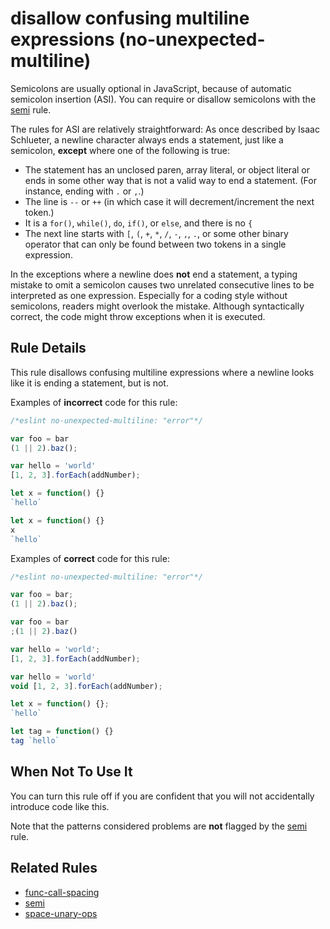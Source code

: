 # disallow confusing multiline expressions (no-unexpected-multiline)

Semicolons are usually optional in JavaScript, because of automatic semicolon insertion (ASI). You can require or disallow semicolons with the [semi](./semi.md) rule.

The rules for ASI are relatively straightforward: As once described by Isaac Schlueter, a newline character always ends a statement, just like a semicolon, **except** where one of the following is true:

* The statement has an unclosed paren, array literal, or object literal or ends in some other way that is not a valid way to end a statement. (For instance, ending with `.` or `,`.)
* The line is `--` or `++` (in which case it will decrement/increment the next token.)
* It is a `for()`, `while()`, `do`, `if()`, or `else`, and there is no `{`
* The next line starts with `[`, `(`, `+`, `*`, `/`, `-`, `,`, `.`, or some other binary operator that can only be found between two tokens in a single expression.

In the exceptions where a newline does **not** end a statement, a typing mistake to omit a semicolon causes two unrelated consecutive lines to be interpreted as one expression. Especially for a coding style without semicolons, readers might overlook the mistake. Although syntactically correct, the code might throw exceptions when it is executed.

## Rule Details

This rule disallows confusing multiline expressions where a newline looks like it is ending a statement, but is not.

Examples of **incorrect** code for this rule:

```js
/*eslint no-unexpected-multiline: "error"*/

var foo = bar
(1 || 2).baz();

var hello = 'world'
[1, 2, 3].forEach(addNumber);

let x = function() {}
`hello`

let x = function() {}
x
`hello`
```

Examples of **correct** code for this rule:

```js
/*eslint no-unexpected-multiline: "error"*/

var foo = bar;
(1 || 2).baz();

var foo = bar
;(1 || 2).baz()

var hello = 'world';
[1, 2, 3].forEach(addNumber);

var hello = 'world'
void [1, 2, 3].forEach(addNumber);

let x = function() {};
`hello`

let tag = function() {}
tag `hello`
```

## When Not To Use It

You can turn this rule off if you are confident that you will not accidentally introduce code like this.

Note that the patterns considered problems are **not** flagged by the [semi](semi.md) rule.

## Related Rules

* [func-call-spacing](func-call-spacing.md)
* [semi](semi.md)
* [space-unary-ops](space-unary-ops.md)
